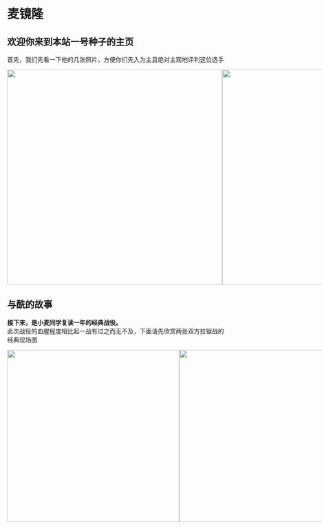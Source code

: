 # 麦镜隆

## 欢迎你来到本站一号种子的主页

首先，我们先看一下他的几张照片，方便你们先入为主且绝对主观地评判这位选手

<div style="display: flex;" >
  <img src="/mai/0b638dc52c6498da64c035d9b059246.jpg" style="max-width: auto; height: 500px;">
  <img src="/mai/微信图片_20241015192834.jpg" style="max-width: auto; height:500px;">
</div>

## 与酰的故事

**接下来，是小麦同学复读一年的经典战役。**  
此次战役的血腥程度相比起一战有过之而无不及，下面请先欣赏两张双方拉锯战的经典现场图

<div style="display: flex;" >
  <img src="/mai/微信图片_20241015194520.jpg" width="400px" height="400px">
  <img src="/mai/微信图片_20241015194516.jpg" width="400px" height="400px">
</div>
